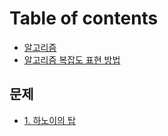 # Table of contents

* [알고리즘](README.md)
* [알고리즘 복잡도 표현 방법](undefined.md)

## 문제 <a id="1."></a>

* [1. 하노이의 탑](1./1..md)

